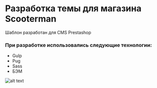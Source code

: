 # Разработка темы для магазина Scooterman

Шаблон разработан для CMS Prestashop

### При разработке использовались следующие технологии:

* Gulp
* Pug
* Sass
* БЭМ

![alt text](https://www.scooterman.net/templates/sm/images/sm_logo.png)
